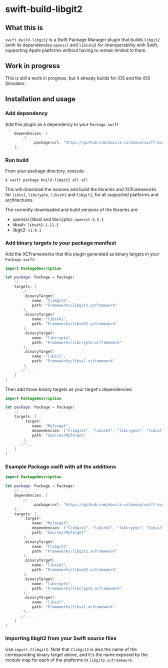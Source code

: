 # swift-build-libgit2

## What this is

`swift-build-libgit2` is a Swift Package Manager plugin that builds `libgit2` (with its dependencies `openssl` and `libssh2`) for interoperability with Swift, supporting Apple platforms without having to remain limited to them.

## Work in progress

This is still a work in progress, but it already builds for iOS and the iOS Simulator.

## Installation and usage

### Add dependency

Add this plugin as a dependency to your `Package.swift`

```swift
    dependencies: [
        // ...
    		.package(url: "https://github.com/davila-vilanova/swift-build-libgit2"),
    ],
```

### Run build

From your package directory, execute:
```shell
$ swift package build-libgit2 all all
```
This will download the sources and build the libraries and XCFrameworks for `libssl`, `libcrypto`, `libssh2` and `libgit2`, for all supported platforms and architectures.

The currently downloaded and build versions of the libraries are:
- openssl (libssl and libcrypto): `openssl-3.5.1`
- libssh: `libssh2-1.11.1`
- libgit2: `v1.9.1`

### Add binary targets to your package manifest

Add the XCFrameworks that this plugin generated as binary targets in your `Package.swift`:

```swift
import PackageDescription

let package: Package = Package(
    // ...
    targets: [
        // ...
        .binaryTarget(
            name: "Clibgit2",
            path: "Frameworks/libgit2.xcframework"
        ),
        .binaryTarget(
            name: "libssh2",
            path: "Frameworks/libssh2.xcframework"
        ),
        .binaryTarget(
            name: "libcrypto",
            path: "Frameworks/libcrypto.xcframework"
        ),
        .binaryTarget(
            name: "libssl",
            path: "Frameworks/libssl.xcframework"
        ),
       // ...
    ]
)
```

Then add those binary targets as your target's dependencies:

```swift
import PackageDescription

let package: Package = Package(
    // ...
    targets: [
        .target(
            name: "MyTarget",
            dependencies: ["Clibgit2", "libssh2", "libcrypto", "libssl" /* ... */],
            path: "Sources/MyTarget"
        ),
       // ...
    ]
)
```

### Example Package.swift with all the additions

```swift
import PackageDescription

let package: Package = Package(
    // ...
    dependencies: [
        // ...
    		.package(url: "https://github.com/davila-vilanova/swift-build-libgit2"),
    ],
    targets: [
        .target(
            name: "MyTarget",
            dependencies: ["Clibgit2", "libssh2", "libcrypto", "libssl"],
            path: "Sources/MyTarget"
        ),
        .binaryTarget(
            name: "Clibgit2",
            path: "Frameworks/libgit2.xcframework"
        ),
        .binaryTarget(
            name: "libssh2",
            path: "Frameworks/libssh2.xcframework"
        ),
        .binaryTarget(
            name: "libcrypto",
            path: "Frameworks/libcrypto.xcframework"
        ),
        .binaryTarget(
            name: "libssl",
            path: "Frameworks/libssl.xcframework"
        ),
       // ...
    ]
)
```

### Importing libgit2 from your Swift source files

Use `import Clibgit2`. Note that `Clibgit2` is also the name of the corresponding binary target above, and it's the name exposed by the module map for each of the platforms in `libgit2.xcframework`.
